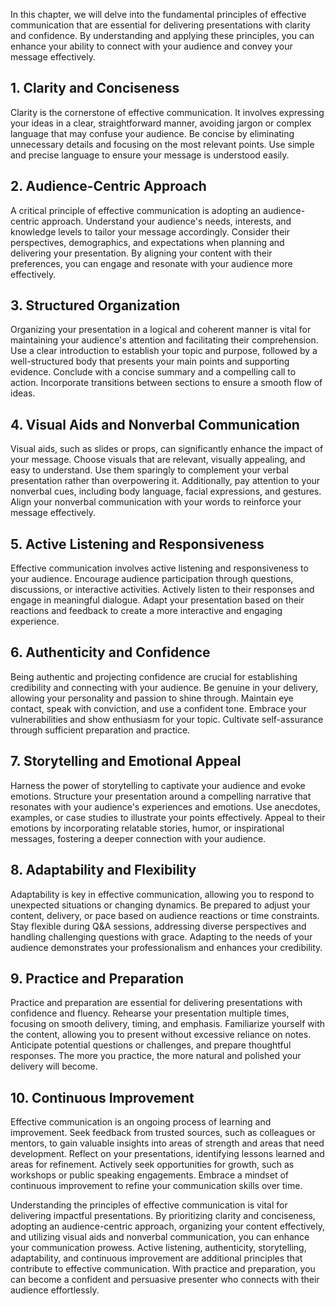 
In this chapter, we will delve into the fundamental principles of effective communication that are essential for delivering presentations with clarity and confidence. By understanding and applying these principles, you can enhance your ability to connect with your audience and convey your message effectively.

**1. Clarity and Conciseness**
------------------------------

Clarity is the cornerstone of effective communication. It involves expressing your ideas in a clear, straightforward manner, avoiding jargon or complex language that may confuse your audience. Be concise by eliminating unnecessary details and focusing on the most relevant points. Use simple and precise language to ensure your message is understood easily.

**2. Audience-Centric Approach**
--------------------------------

A critical principle of effective communication is adopting an audience-centric approach. Understand your audience's needs, interests, and knowledge levels to tailor your message accordingly. Consider their perspectives, demographics, and expectations when planning and delivering your presentation. By aligning your content with their preferences, you can engage and resonate with your audience more effectively.

**3. Structured Organization**
------------------------------

Organizing your presentation in a logical and coherent manner is vital for maintaining your audience's attention and facilitating their comprehension. Use a clear introduction to establish your topic and purpose, followed by a well-structured body that presents your main points and supporting evidence. Conclude with a concise summary and a compelling call to action. Incorporate transitions between sections to ensure a smooth flow of ideas.

**4. Visual Aids and Nonverbal Communication**
----------------------------------------------

Visual aids, such as slides or props, can significantly enhance the impact of your message. Choose visuals that are relevant, visually appealing, and easy to understand. Use them sparingly to complement your verbal presentation rather than overpowering it. Additionally, pay attention to your nonverbal cues, including body language, facial expressions, and gestures. Align your nonverbal communication with your words to reinforce your message effectively.

**5. Active Listening and Responsiveness**
------------------------------------------

Effective communication involves active listening and responsiveness to your audience. Encourage audience participation through questions, discussions, or interactive activities. Actively listen to their responses and engage in meaningful dialogue. Adapt your presentation based on their reactions and feedback to create a more interactive and engaging experience.

**6. Authenticity and Confidence**
----------------------------------

Being authentic and projecting confidence are crucial for establishing credibility and connecting with your audience. Be genuine in your delivery, allowing your personality and passion to shine through. Maintain eye contact, speak with conviction, and use a confident tone. Embrace your vulnerabilities and show enthusiasm for your topic. Cultivate self-assurance through sufficient preparation and practice.

**7. Storytelling and Emotional Appeal**
----------------------------------------

Harness the power of storytelling to captivate your audience and evoke emotions. Structure your presentation around a compelling narrative that resonates with your audience's experiences and emotions. Use anecdotes, examples, or case studies to illustrate your points effectively. Appeal to their emotions by incorporating relatable stories, humor, or inspirational messages, fostering a deeper connection with your audience.

**8. Adaptability and Flexibility**
-----------------------------------

Adaptability is key in effective communication, allowing you to respond to unexpected situations or changing dynamics. Be prepared to adjust your content, delivery, or pace based on audience reactions or time constraints. Stay flexible during Q\&A sessions, addressing diverse perspectives and handling challenging questions with grace. Adapting to the needs of your audience demonstrates your professionalism and enhances your credibility.

**9. Practice and Preparation**
-------------------------------

Practice and preparation are essential for delivering presentations with confidence and fluency. Rehearse your presentation multiple times, focusing on smooth delivery, timing, and emphasis. Familiarize yourself with the content, allowing you to present without excessive reliance on notes. Anticipate potential questions or challenges, and prepare thoughtful responses. The more you practice, the more natural and polished your delivery will become.

**10. Continuous Improvement**
------------------------------

Effective communication is an ongoing process of learning and improvement. Seek feedback from trusted sources, such as colleagues or mentors, to gain valuable insights into areas of strength and areas that need development. Reflect on your presentations, identifying lessons learned and areas for refinement. Actively seek opportunities for growth, such as workshops or public speaking engagements. Embrace a mindset of continuous improvement to refine your communication skills over time.

Understanding the principles of effective communication is vital for delivering impactful presentations. By prioritizing clarity and conciseness, adopting an audience-centric approach, organizing your content effectively, and utilizing visual aids and nonverbal communication, you can enhance your communication prowess. Active listening, authenticity, storytelling, adaptability, and continuous improvement are additional principles that contribute to effective communication. With practice and preparation, you can become a confident and persuasive presenter who connects with their audience effortlessly.
